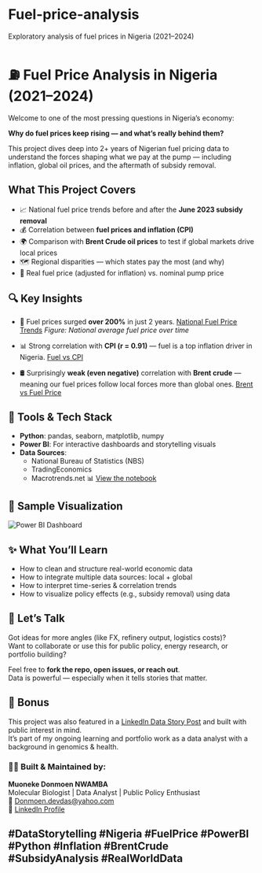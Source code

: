# Fuel-price-analysis
Exploratory analysis of fuel prices in Nigeria (2021–2024)
# ⛽ Fuel Price Analysis in Nigeria (2021–2024)

Welcome to one of the most pressing questions in Nigeria’s economy:

**Why do fuel prices keep rising — and what’s really behind them?**

This project dives deep into 2+ years of Nigerian fuel pricing data to understand the forces shaping what we pay at the pump — including inflation, global oil prices, and the aftermath of subsidy removal.

## What This Project Covers

- 📈 National fuel price trends before and after the **June 2023 subsidy removal**
- 💰 Correlation between **fuel prices and inflation (CPI)**
- 🌍 Comparison with **Brent Crude oil prices** to test if global markets drive local prices
- 🗺️ Regional disparities — which states pay the most (and why)
- 🧠 Real fuel price (adjusted for inflation) vs. nominal pump price

## 🔍 Key Insights

- 🚨 Fuel prices surged **over 200%** in just 2 years.
  [National Fuel Price Trends](images/Nigeria_Fuel_Price_Trend.png)
*Figure: National average fuel price over time*

- 📊 Strong correlation with **CPI (r = 0.91)** — fuel is a top inflation driver in Nigeria.
  [Fuel vs CPI](images/Fuel_Vs_Inflation.png)
  
- 🛢️ Surprisingly **weak (even negative)** correlation with **Brent crude** — meaning our fuel prices follow local forces more than global ones.
  [Brent vs Fuel Price](images/Brent_Vs_Fuel_Price_Comparison.png)

## 🧰 Tools & Tech Stack

- **Python**: pandas, seaborn, matplotlib, numpy
- **Power BI**: For interactive dashboards and storytelling visuals
- **Data Sources**:
  - National Bureau of Statistics (NBS)
  - TradingEconomics
  - Macrotrends.net
 📊 [View the notebook](notebook/fuel_price_analysis(2).ipynb)

## 📸 Sample Visualization

![Power BI Dashboard](images/simple_dashboard.png)

## ✨ What You’ll Learn

- How to clean and structure real-world economic data
- How to integrate multiple data sources: local + global
- How to interpret time-series & correlation trends
- How to visualize policy effects (e.g., subsidy removal) using data

## 💬 Let’s Talk

Got ideas for more angles (like FX, refinery output, logistics costs)?  
Want to collaborate or use this for public policy, energy research, or portfolio building?

Feel free to **fork the repo, open issues, or reach out**.  
Data is powerful — especially when it tells stories that matter.

## 📌 Bonus

This project was also featured in a [LinkedIn Data Story Post](https://www.linkedin.com/in/muoneke-nwamba-3303701a3) and built with public interest in mind.  
It’s part of my ongoing learning and portfolio work as a data analyst with a background in genomics & health.

### 👨‍🔬 Built & Maintained by:
**Muoneke Donmoen NWAMBA**  
Molecular Biologist | Data Analyst | Public Policy Enthusiast  
📧 Donmoen.devdas@yahoo.com  
🔗 [LinkedIn Profile](https://www.linkedin.com/in/muoneke-nwamba-3303701a3)

## #DataStorytelling #Nigeria #FuelPrice #PowerBI #Python #Inflation #BrentCrude #SubsidyAnalysis #RealWorldData
